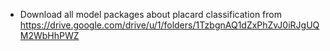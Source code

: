 - Download all model packages about placard classification from https://drive.google.com/drive/u/1/folders/1TzbgnAQ1dZxPhZvJ0iRJgUQM2WbHhPWZ
